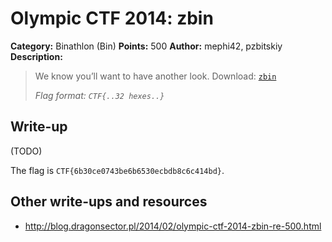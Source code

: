 # Olympic CTF 2014: zbin

**Category:** Binathlon (Bin)
**Points:** 500
**Author:** mephi42, pzbitskiy
**Description:**

> We know you’ll want to have another look.
> Download: [`zbin`](zbin)
>
> _Flag format: `CTF{..32 hexes..}`_

## Write-up

(TODO)

The flag is `CTF{6b30ce0743be6b6530ecbdb8c6c414bd}`.

## Other write-ups and resources

* <http://blog.dragonsector.pl/2014/02/olympic-ctf-2014-zbin-re-500.html>
